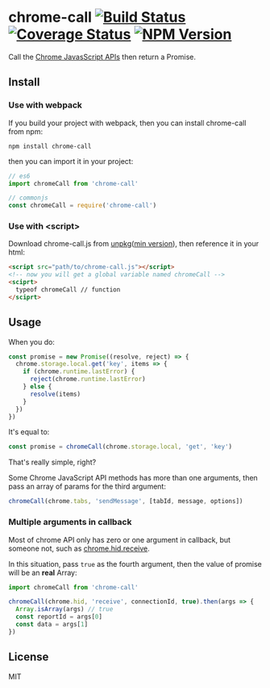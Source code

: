 # chrome-call [![Build Status](https://img.shields.io/travis/Selection-Translator/chrome-call/master.svg?style=flat-square)](https://travis-ci.org/Selection-Translator/chrome-call) [![Coverage Status](https://img.shields.io/coveralls/Selection-Translator/chrome-call/master.svg?style=flat-square)](https://coveralls.io/github/Selection-Translator/chrome-call?branch=master) [![NPM Version](https://img.shields.io/npm/v/chrome-call.svg?style=flat-square)](https://www.npmjs.com/package/chrome-call)

Call the [Chrome JavasScript APIs](https://developer.chrome.com/extensions/api_index) then return a Promise.

## Install

### Use with webpack

If you build your project with webpack, then you can install chrome-call from npm:

```
npm install chrome-call
```

then you can import it in your project:

```js
// es6
import chromeCall from 'chrome-call'

// commonjs
const chromeCall = require('chrome-call')
```

### Use with &lt;script&gt;

Download chrome-call.js from [unpkg](https://unpkg.com/chrome-call)([min version](https://unpkg.com/chrome-call/dist/chrome-call.min.js)), then reference it in your html:

```html
<script src="path/to/chrome-call.js"></script>
<!-- now you will get a global variable named chromeCall -->
<sciprt>
  typeof chromeCall // function
</sciprt>
```

## Usage

When you do:

```js
const promise = new Promise((resolve, reject) => {
  chrome.storage.local.get('key', items => {
    if (chrome.runtime.lastError) {
      reject(chrome.runtime.lastError)
    } else {
      resolve(items)
    }
  })
})
```

It's equal to:

```js
const promise = chromeCall(chrome.storage.local, 'get', 'key')
```

That's really simple, right?

Some Chrome JavaScript API methods has more than one arguments, then pass an array of params for the third argument:

```js
chromeCall(chrome.tabs, 'sendMessage', [tabId, message, options])
```

### Multiple arguments in callback

Most of chrome API only has zero or one argument in callback, but someone not, such as [chrome.hid.receive](https://developer.chrome.com/apps/hid#method-receive).

In this situation, pass `true` as the fourth argument, then the value of promise will be an **real** Array:

```js
import chromeCall from 'chrome-call'

chromeCall(chrome.hid, 'receive', connectionId, true).then(args => {
  Array.isArray(args) // true
  const reportId = args[0]
  const data = args[1]
})
```

## License

MIT

